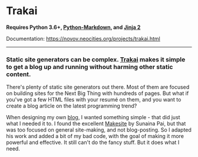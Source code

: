 # Trakai

**Requires Python 3.6+, [Python-Markdown](https://python-markdown.github.io), and [Jinja 2](https://jinja.palletsprojects.com)**

Documentation: https://novov.neocities.org/projects/trakai.html

----

### Static site generators can be complex. [Trakai](https://novov.neocities.org/projects/trakai.html) makes it simple to get a blog up and running without harming other static content.

There's plenty of static site generators out there. Most of them are focused on building sites for the Next Big Thing with hundreds of pages. But what if you've got a few HTML files with your resumé on them, and you want to create a blog article on the latest programming trend?

When designing my own [blog](https://novov.neocities.org/blog/index.html), I wanted something simple - that did just what I needed it to. I found the excellent [Makesite](https://github.com/sunainapai/makesite) by Sunaina Pai, but that was too focused on general site-making, and not blog-posting. So I adapted his work and added a bit of my bad code, with the goal of making it more powerful and effective.  It still can't do the fancy stuff. But it does what I need.

